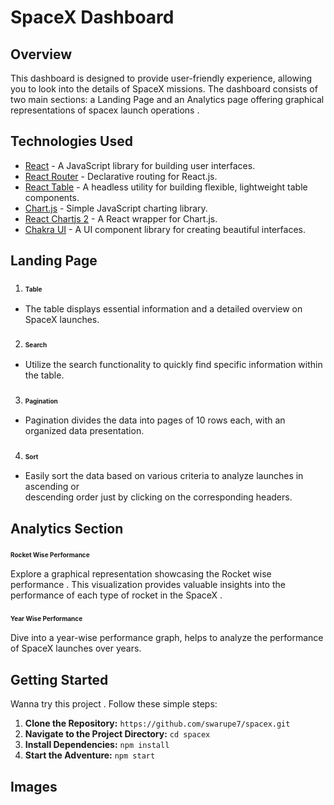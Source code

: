 # SpaceX Dashboard 

## Overview
This dashboard is designed to provide user-friendly experience, allowing you to look into the details of SpaceX missions. The dashboard consists of two main sections: a Landing Page and an Analytics page offering graphical representations of spacex launch operations .

## Technologies Used 
- [React](https://reactjs.org/) - A JavaScript library for building user interfaces.
- [React Router](https://reactrouter.com/) - Declarative routing for React.js.
- [React Table](https://react-table.tanstack.com/) - A headless utility for building flexible, lightweight table components.
- [Chart.js](https://www.chartjs.org/) - Simple JavaScript charting library.
- [React Chartjs 2](https://www.npmjs.com/package/react-chartjs-2) - A React wrapper for Chart.js.
- [Chakra UI](https://chakra-ui.com/getting-started) - A UI component library for creating beautiful interfaces.

## Landing Page

1. ### <span style="font-size:10px;">Table</span>
  -  The table displays essential information and  a detailed overview on SpaceX launches.

2. ### <span style="font-size:10px;">Search</span>
  - Utilize the search functionality to quickly find specific information within the table.

3. ### <span style="font-size:10px;">Pagination</span>
  - Pagination divides the data into pages of 10 rows each, with an organized data presentation.
    
4. ### <span style="font-size:10px;">Sort</span>
  - Easily sort the data based on various criteria to analyze launches in ascending or       
    descending order just by clicking on the corresponding headers.
    
## Analytics Section

### <span style="font-size:10px;">Rocket Wise Performance</span>
   Explore a graphical representation showcasing the Rocket wise performance . This visualization provides valuable insights into the performance of each type of rocket in the SpaceX .

### <span style="font-size:10px;">Year Wise Performance</span>
   Dive into a year-wise performance graph, helps to analyze the performance 
   of SpaceX launches over years.


## Getting Started

Wanna try this project . Follow these simple steps:

1. **Clone the Repository:** `https://github.com/swarupe7/spacex.git`
2. **Navigate to the Project Directory:** `cd spacex`
3. **Install Dependencies:** `npm install`
4. **Start the Adventure:** `npm start`


## Images 


